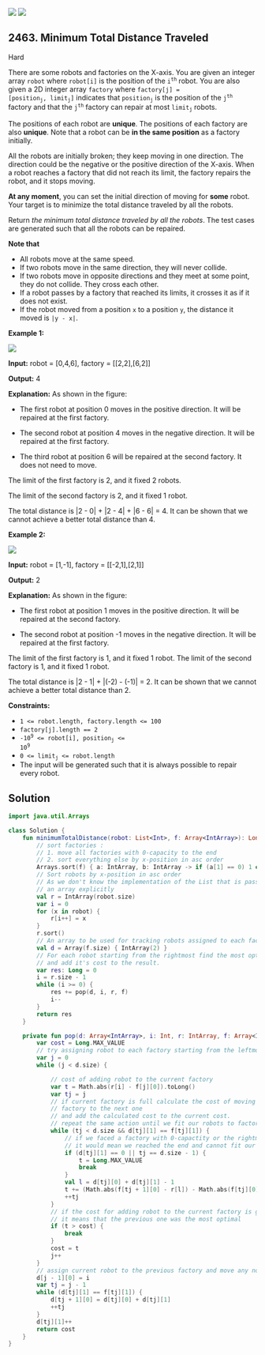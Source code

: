 [![](https://img.shields.io/github/stars/javadev/LeetCode-in-Kotlin?label=Stars&style=flat-square)](https://github.com/javadev/LeetCode-in-Kotlin)
[![](https://img.shields.io/github/forks/javadev/LeetCode-in-Kotlin?label=Fork%20me%20on%20GitHub%20&style=flat-square)](https://github.com/javadev/LeetCode-in-Kotlin/fork)

## 2463\. Minimum Total Distance Traveled

Hard

There are some robots and factories on the X-axis. You are given an integer array `robot` where `robot[i]` is the position of the <code>i<sup>th</sup></code> robot. You are also given a 2D integer array `factory` where <code>factory[j] = [position<sub>j</sub>, limit<sub>j</sub>]</code> indicates that <code>position<sub>j</sub></code> is the position of the <code>j<sup>th</sup></code> factory and that the <code>j<sup>th</sup></code> factory can repair at most <code>limit<sub>j</sub></code> robots.

The positions of each robot are **unique**. The positions of each factory are also **unique**. Note that a robot can be **in the same position** as a factory initially.

All the robots are initially broken; they keep moving in one direction. The direction could be the negative or the positive direction of the X-axis. When a robot reaches a factory that did not reach its limit, the factory repairs the robot, and it stops moving.

**At any moment**, you can set the initial direction of moving for **some** robot. Your target is to minimize the total distance traveled by all the robots.

Return _the minimum total distance traveled by all the robots_. The test cases are generated such that all the robots can be repaired.

**Note that**

*   All robots move at the same speed.
*   If two robots move in the same direction, they will never collide.
*   If two robots move in opposite directions and they meet at some point, they do not collide. They cross each other.
*   If a robot passes by a factory that reached its limits, it crosses it as if it does not exist.
*   If the robot moved from a position `x` to a position `y`, the distance it moved is `|y - x|`.

**Example 1:**

![](https://assets.leetcode.com/uploads/2022/09/15/example1.jpg)

**Input:** robot = [0,4,6], factory = \[\[2,2],[6,2]]

**Output:** 4

**Explanation:** As shown in the figure:

- The first robot at position 0 moves in the positive direction. It will be repaired at the first factory.

- The second robot at position 4 moves in the negative direction. It will be repaired at the first factory.

- The third robot at position 6 will be repaired at the second factory. It does not need to move.

The limit of the first factory is 2, and it fixed 2 robots.

The limit of the second factory is 2, and it fixed 1 robot.

The total distance is \|2 - 0\| + \|2 - 4\| + \|6 - 6\| = 4. It can be shown that we cannot achieve a better total distance than 4. 

**Example 2:**

![](https://assets.leetcode.com/uploads/2022/09/15/example-2.jpg)

**Input:** robot = [1,-1], factory = \[\[-2,1],[2,1]]

**Output:** 2

**Explanation:** As shown in the figure:

- The first robot at position 1 moves in the positive direction. It will be repaired at the second factory.

- The second robot at position -1 moves in the negative direction. It will be repaired at the first factory.

The limit of the first factory is 1, and it fixed 1 robot. The limit of the second factory is 1, and it fixed 1 robot.

The total distance is \|2 - 1\| + \|(-2) - (-1)\| = 2. It can be shown that we cannot achieve a better total distance than 2. 

**Constraints:**

*   `1 <= robot.length, factory.length <= 100`
*   `factory[j].length == 2`
*   <code>-10<sup>9</sup> <= robot[i], position<sub>j</sub> <= 10<sup>9</sup></code>
*   <code>0 <= limit<sub>j</sub> <= robot.length</code>
*   The input will be generated such that it is always possible to repair every robot.

## Solution

```kotlin
import java.util.Arrays

class Solution {
    fun minimumTotalDistance(robot: List<Int>, f: Array<IntArray>): Long {
        // sort factories :
        // 1. move all factories with 0-capacity to the end
        // 2. sort everything else by x-position in asc order
        Arrays.sort(f) { a: IntArray, b: IntArray -> if (a[1] == 0) 1 else if (b[1] == 0) -1 else a[0] - b[0] }
        // Sort robots by x-position in asc order
        // As we don't know the implementation of the List that is passed, it is better to map it to
        // an array explicitly
        val r = IntArray(robot.size)
        var i = 0
        for (x in robot) {
            r[i++] = x
        }
        r.sort()
        // An array to be used for tracking robots assigned to each factory
        val d = Array(f.size) { IntArray(2) }
        // For each robot starting from the rightmost find the most optimal destination factory
        // and add it's cost to the result.
        var res: Long = 0
        i = r.size - 1
        while (i >= 0) {
            res += pop(d, i, r, f)
            i--
        }
        return res
    }

    private fun pop(d: Array<IntArray>, i: Int, r: IntArray, f: Array<IntArray>): Long {
        var cost = Long.MAX_VALUE
        // try assigning robot to each factory starting from the leftmost
        var j = 0
        while (j < d.size) {

            // cost of adding robot to the current factory
            var t = Math.abs(r[i] - f[j][0]).toLong()
            var tj = j
            // if current factory is full calculate the cost of moving the rightmost robot in the
            // factory to the next one
            // and add the calculated cost to the current cost.
            // repeat the same action until we fit our robots to factories.
            while (tj < d.size && d[tj][1] == f[tj][1]) {
                // if we faced a factory with 0-capactity or the rightmost factory
                // it would mean we reached the end and cannot fit our robot to the current factory
                if (d[tj][1] == 0 || tj == d.size - 1) {
                    t = Long.MAX_VALUE
                    break
                }
                val l = d[tj][0] + d[tj][1] - 1
                t += (Math.abs(f[tj + 1][0] - r[l]) - Math.abs(f[tj][0] - r[l])).toLong()
                ++tj
            }
            // if the cost for adding robot to the current factory is greater than the previous one
            // it means that the previous one was the most optimal
            if (t > cost) {
                break
            }
            cost = t
            j++
        }
        // assign current robot to the previous factory and move any non-fit robots to the right
        d[j - 1][0] = i
        var tj = j - 1
        while (d[tj][1] == f[tj][1]) {
            d[tj + 1][0] = d[tj][0] + d[tj][1]
            ++tj
        }
        d[tj][1]++
        return cost
    }
}
```